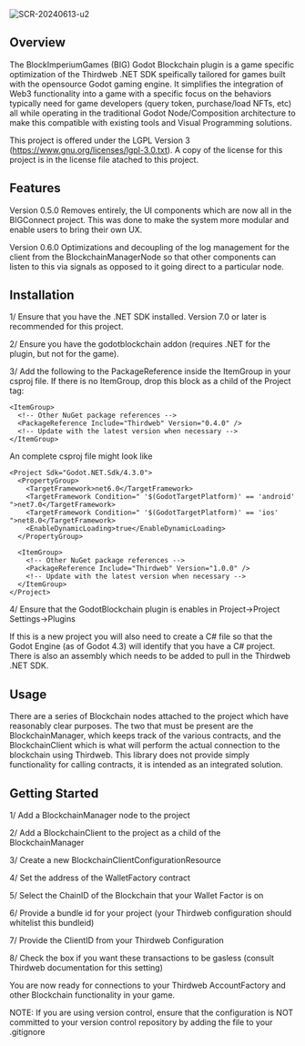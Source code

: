 
![SCR-20240613-u2](https://github.com/blockimperiumdao/godotblockchain/assets/94347075/c9a7724f-b7fa-446f-9b3b-2f08b64c865e)

## Overview

The BlockImperiumGames (BIG) Godot Blockchain plugin is a game specific optimization of the Thirdweb .NET SDK speifically tailored for games built with the opensource Godot 
gaming engine. It simplifies the integration of Web3 functionality into a game with a specific focus on the behaviors typically need for game developers (query token, 
purchase/load NFTs, etc) all while operating in the traditional Godot Node/Composition architecture to make this compatible with existing tools and Visual Programming solutions.

This project is offered under the LGPL Version 3 (https://www.gnu.org/licenses/lgpl-3.0.txt). A copy of the license for this project is in the license file atached to this project.

## Features

Version 0.5.0 Removes entirely, the UI components which are now all in the BIGConnect project. This was
done to make the system more modular and enable users to bring their own UX.

Version 0.6.0 Optimizations and decoupling of the log management for the client from the BlockchainManagerNode
so that other components can listen to this via signals as opposed to it going direct
to a particular node.

## Installation

1/ Ensure that you have the .NET SDK installed. Version 7.0 or later is recommended for this project.

2/ Ensure you have the godotblockchain addon (requires .NET for the plugin, but not for the game).

3/ Add the following to the PackageReference inside the ItemGroup in your csproj file. If there is no ItemGroup, drop this block as a child of the Project tag:

```
<ItemGroup>
  <!-- Other NuGet package references -->
  <PackageReference Include="Thirdweb" Version="0.4.0" />
  <!-- Update with the latest version when necessary -->
</ItemGroup>
```

An complete csproj file might look like
```
<Project Sdk="Godot.NET.Sdk/4.3.0">
  <PropertyGroup>
	<TargetFramework>net6.0</TargetFramework>
	<TargetFramework Condition=" '$(GodotTargetPlatform)' == 'android' ">net7.0</TargetFramework>
	<TargetFramework Condition=" '$(GodotTargetPlatform)' == 'ios' ">net8.0</TargetFramework>
	<EnableDynamicLoading>true</EnableDynamicLoading>
  </PropertyGroup>

  <ItemGroup>
	<!-- Other NuGet package references -->
	<PackageReference Include="Thirdweb" Version="1.0.0" />
	<!-- Update with the latest version when necessary -->
  </ItemGroup>
</Project>
```

4/ Ensure that the GodotBlockchain plugin is enables in Project->Project Settings->Plugins

If this is a new project you will also need to create a C# file so that the Godot Engine (as of Godot 4.3) will identify that you have a C# project. There is also an assembly which 
needs to be added to pull in the Thirdweb .NET SDK.

## Usage

There are a series of Blockchain nodes attached to the project which have reasonably clear purposes. The two that must be present are the BlockchainManager, which keeps track of the 
various contracts, and the BlockchainClient which is what will perform the actual connection to the blockchain using Thirdweb. This library does not provide simply functionality
for calling contracts, it is intended as an integrated solution.

## Getting Started

1/ Add a BlockchainManager node to the project

2/ Add a BlockchainClient to the project as a child of the BlockchainManager

3/ Create a new BlockchainClientConfigurationResource

4/ Set the address of the WalletFactory contract 

5/ Select the ChainID of the Blockchain that your Wallet Factor is on

6/ Provide a bundle id for your project (your Thirdweb configuration should whitelist this bundleid)

7/ Provide the ClientID from your Thirdweb Configuration

8/ Check the box if you want these transactions to be gasless (consult Thirdweb documentation for this setting)

You are now ready for connections to your Thirdweb AccountFactory and other Blockchain functionality in your game. 

NOTE: If you are using version control, ensure that the configuration is NOT committed to your version control repository by adding the file to your .gitignore
